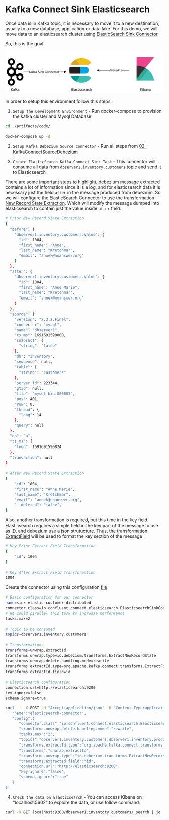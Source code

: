 # Kafka Connect Sink Elasticsearch

Once data is in Kafka topic, it is necessary to move it to a new destination, usually to a new database, application or data lake. For this demo, we will move data to an elasticsearch cluster using [ElasticSearch Sink Connector](https://www.confluent.io/hub/confluentinc/kafka-connect-elasticsearch)


So, this is the goal:

![Debezium Source Connector](./artifacts/pictures/03-ElasticSinkConnector.png)


In order to setup this environment follow this steps:

1. `Setup the Development Environment` - Run docker-compose to provision the kafka cluster and Mysql Database
```bash
cd ./artifacts/code/

docker-compose up -d
```

2. `Setup Kafka Debezium Source Connector` - Run all steps from [02-KafkaConnectSourceDebezium](./02-KafkaConnectSourceDebezium.md) 

3. `Create ElasticSearch Kafka Connect Sink Task` - This connector will consume all data from `dbserver1.inventory.customers` topic and send it to Elasticsearch

There are some important steps to highlight, debezium message extracted contains a lot of information since it is a log, and for elasticsearch data it is necessary just the field `after` in the message produced from debezium. So we will configure the ElasticSearch Connector to use the transformation [New Record State Extraction](https://debezium.io/documentation/reference/2.3/transformations/event-flattening.html). Which will modify the message dumped into elasticsearch to contain just the value inside `after` field. 

```bash
# Prior New Record State Extraction
{
  "before": {
    "dbserver1.inventory.customers.Value": {
      "id": 1004,
      "first_name": "Anne",
      "last_name": "Kretchmar",
      "email": "annek@noanswer.org"
    }
  },
  "after": {
    "dbserver1.inventory.customers.Value": {
      "id": 1004,
      "first_name": "Anne Marie",
      "last_name": "Kretchmar",
      "email": "annek@noanswer.org"
    }
  },
  "source": {
    "version": "2.3.2.Final",
    "connector": "mysql",
    "name": "dbserver1",
    "ts_ms": 1691691590000,
    "snapshot": {
      "string": "false"
    },
    "db": "inventory",
    "sequence": null,
    "table": {
      "string": "customers"
    },
    "server_id": 223344,
    "gtid": null,
    "file": "mysql-bin.000003",
    "pos": 401,
    "row": 0,
    "thread": {
      "long": 14
    },
    "query": null
  },
  "op": "u",
  "ts_ms": {
    "long": 1691691590824
  },
  "transaction": null
}

# After New Record State Extraction
{
    "id": 1004,
    "first_name": "Anne Marie",
    "last_name": "Kretchmar",
    "email": "annek@noanswer.org",
    "__deleted": "false",
}
```

Also, another transformation is required, but this time in the key field. Elasticsearch requires a simple field in the key part of the message to use as ID, and debezium use a json strutucture. Thus, the transformation [ExtractField](https://docs.confluent.io/platform/current/connect/transforms/extractfield.html#extractfield) will be used to format the key section of the message

```bash
# Key Prior Extract Field Transformation
{
    "id": 1004
}

# Key After Extract Field Transformation
1004
```

Create the connector using this configuration [file](./artifacts/code/sink/demo-elasticsearch/sink-elastic-distributed.properties)
```bash
# Basic configuration for our connector
name=sink-elastic-customer-distributed
connector.class=io.confluent.connect.elasticsearch.ElasticsearchSinkConnector
# We could parallel this task to increase performance
tasks.max=2

# Topic to be consumed
topics=dbserver1.inventory.customers

# Transformations
transforms=unwrap,extractId
transforms.unwrap.type=io.debezium.transforms.ExtractNewRecordState
transforms.unwrap.delete.handling.mode=rewrite
transforms.extractId.type=org.apache.kafka.connect.transforms.ExtractField$Key
transforms.extractId.field=id

# Elasticsearch configuration
connection.url=http://elasticsearch:9200
key.ignore=false
schema.ignore=true
```

```bash
curl -i -X POST -H "Accept:application/json" -H "Content-Type:application/json" localhost:8083/connectors/ -d '{
   "name":"elasticsearch-connector",
   "config":{
      "connector.class":"io.confluent.connect.elasticsearch.ElasticsearchSinkConnector",
      "transforms.unwrap.delete.handling.mode":"rewrite",
      "tasks.max":"2",
      "topics":"dbserver1.inventory.customers,dbserver1.inventory.products,dbserver1.inventory.addresses",
      "transforms.extractId.type":"org.apache.kafka.connect.transforms.ExtractField$Key",
      "transforms":"unwrap,extractId",
      "transforms.unwrap.type":"io.debezium.transforms.ExtractNewRecordState",
      "transforms.extractId.field":"id",
      "connection.url":"http://elasticsearch:9200",
      "key.ignore":"false",
      "schema.ignore":"true"
   }
}'
```

4. `Check the data on Elasticsearch` - You can access Kibana on "localhost:5602" to explore the data, or use follow command:

```bash
curl -X GET localhost:9200/dbserver1.inventory.customers/_search | jq
```